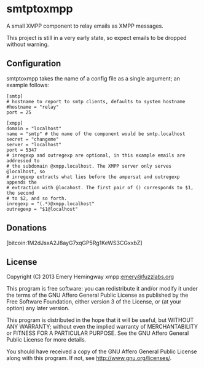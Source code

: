 # smtptoxmpp
A small XMPP component to relay emails as XMPP messages.

This project is still in a very early state, so expect emails to be dropped without
warning.

## Configuration
smtptoxmpp takes the name of a config file as a single argument; an example follows:

    [smtp]
    # hostname to report to smtp clients, defaults to system hostname
    #hostname = "relay"
    port = 25

    [xmpp]
    domain = "localhost"
    name = "smtp" # the name of the component would be smtp.localhost
    secret = "changeme"
    server = "localhost"
    port = 5347
    # inregexp and outregexp are optional, in this example emails are addressed to 
    # the subdomain @xmpp.localhost. The XMPP server only serves @localhost, so 
    # inregexp extracts what lies before the ampersat and outregexp appends the
    # extraction with @locahost. The first pair of () corresponds to $1, the second
    # to $2, and so forth.
    inregexp = "(.*)@xmpp.localhost"
    outregexp = "$1@localhost"

## Donations
[bitcoin:1M2dJsxA2J8ayG7xqGP5Rg1KeWS3CGxxbZ]

## License
Copyright (C) 2013 Emery Hemingway xmpp:emery@fuzzlabs.org

This program is free software: you can redistribute it and/or modify
it under the terms of the GNU Affero General Public License as published by
the Free Software Foundation, either version 3 of the License, or
(at your option) any later version.

This program is distributed in the hope that it will be useful,
but WITHOUT ANY WARRANTY; without even the implied warranty of
MERCHANTABILITY or FITNESS FOR A PARTICULAR PURPOSE.  See the
GNU Affero General Public License for more details.

You should have received a copy of the GNU Affero General Public License
along with this program.  If not, see <http://www.gnu.org/licenses/>.
